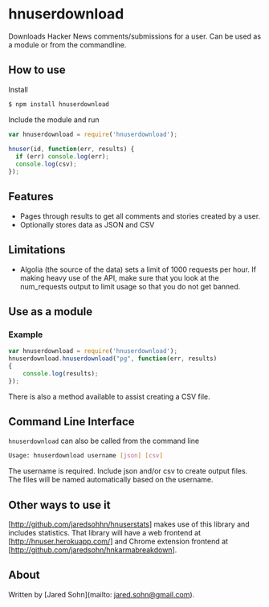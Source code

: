 # hnuserdownload

Downloads Hacker News comments/submissions for a user.  Can be used as a module or from the commandline.

## How to use

Install

```bash
$ npm install hnuserdownload
```

Include the module and run

```javascript
var hnuserdownload = require('hnuserdownload');
    
hnuser(id, function(err, results) {
  if (err) console.log(err);
  console.log(csv);
});
```

## Features

* Pages through results to get all comments and stories created by a user.
* Optionally stores data as JSON and CSV

## Limitations

* Algolia (the source of the data) sets a limit of 1000 requests per hour.  If making heavy use of the API, make sure that you look at the num_requests output to limit usage so that you do not get banned.

## Use as a module

### Example

```javascript
var hnuserdownload = require('hnuserdownload');
hnuserdownload.hnuserdownload("pg", function(err, results)
{
	console.log(results);
});
```

There is also a method available to assist creating a CSV file.

## Command Line Interface

`hnuserdownload` can also be called from the command line

```bash
Usage: hnuserdownload username [json] [csv]
```


The username is required. Include json and/or csv to create output files.  The files will be named automatically based on the username.
      

## Other ways to use it

[http://github.com/jaredsohhn/hnuserstats] makes use of this library and includes statistics.  That library will have a web frontend at [http://hnuser.herokuapp.com/] and Chrome extension frontend at [http://github.com/jaredsohn/hnkarmabreakdown].


## About

Written by [Jared Sohn](mailto: jared.sohn@gmail.com).
